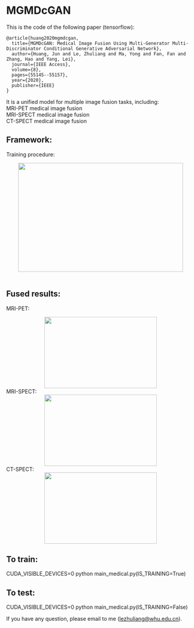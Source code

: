 # MGMDcGAN
This is the code of the following paper (tensorflow):<br>
```
@article{huang2020mgmdcgan,
  title={MGMDcGAN: Medical Image Fusion Using Multi-Generator Multi-Discriminator Conditional Generative Adversarial Network},
  author={Huang, Jun and Le, Zhuliang and Ma, Yong and Fan, Fan and Zhang, Hao and Yang, Lei},
  journal={IEEE Access},
  volume={8},
  pages={55145--55157},
  year={2020},
  publisher={IEEE}
}
```
It is a unified model for multiple image fusion tasks, including:<br>
MRI-PET medical image fusion<br>
MRI-SPECT medical image fusion<br>
CT-SPECT medical image fusion<br>

## Framework:<br>
 Training procedure:<br>
<div align=center><img src="https://github.com/LeBoyal/MGMDcGAN/blob/master/images/training.pdf" width="440" height="290"/></div><br>


## Fused results:<br>
MRI-PET:<br>
<div align=center><img src="https://github.com/LeBoyal/MGMDcGAN/blob/master/images/MRI-PET.pdf" width="300" height="190"/></div>
MRI-SPECT:<br>
<div align=center><img src="https://github.com/LeBoyal/MGMDcGAN/blob/master/images/MRI-SPECT.pdf" width="300" height="190"/></div>
CT-SPECT:<br>
<div align=center><img src="https://github.com/LeBoyal/MGMDcGAN/blob/master/images/CT-SPECT.pdf" width="300" height="190"/></div>

## To train:<br>
CUDA_VISIBLE_DEVICES=0 python main_medical.py(IS_TRAINING=True)<br>

## To test:<br>
CUDA_VISIBLE_DEVICES=0 python main_medical.py(IS_TRAINING=False)<br>

If you have any question, please email to me (lezhuliang@whu.edu.cn).
